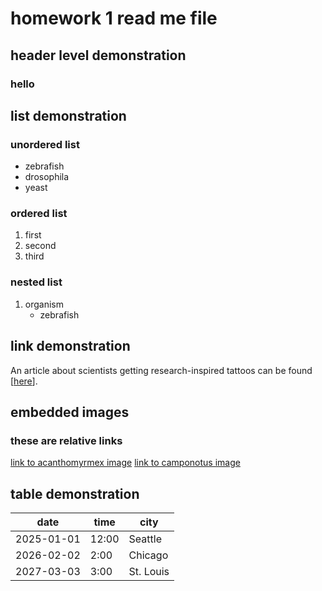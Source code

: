 # homework 1 read me file
## header level demonstration
### hello
## list demonstration
### unordered list
* zebrafish
* drosophila
* yeast
### ordered list
1. first
2. second
3. third
### nested list
1. organism
    - zebrafish
## link demonstration
An article about scientists getting research-inspired tattoos can be found [[here](https://www.nature.com/articles/d41586-025-00721-z)].
## embedded images
### these are relative links
[link to acanthomyrmex image](messy-project-directory/images/Acanthomyrmex_ferox_0901788_p1high_casent.jpg)
[link to camponotus image](messy-project-directory/images/Camponotus_darwinii_0191696_casent.jpg)
## table demonstration
| date | time | city |
|---|---|---|
| 2025-01-01 | 12:00 | Seattle |
| 2026-02-02 | 2:00 | Chicago |
|2027-03-03 | 3:00 | St. Louis |

